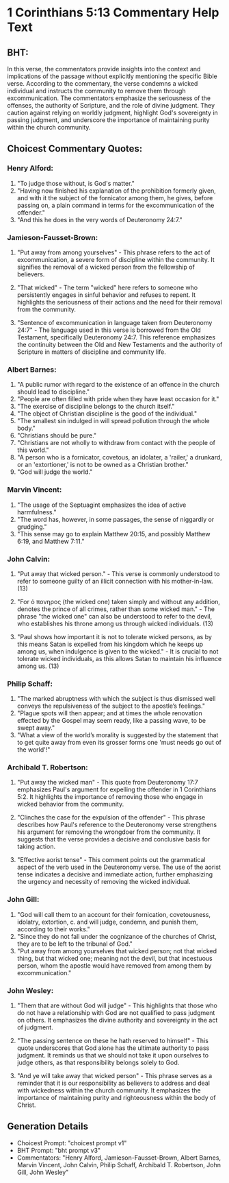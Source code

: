 # 1 Corinthians 5:13 Commentary Help Text

## BHT:
In this verse, the commentators provide insights into the context and implications of the passage without explicitly mentioning the specific Bible verse. According to the commentary, the verse condemns a wicked individual and instructs the community to remove them through excommunication. The commentators emphasize the seriousness of the offenses, the authority of Scripture, and the role of divine judgment. They caution against relying on worldly judgment, highlight God's sovereignty in passing judgment, and underscore the importance of maintaining purity within the church community.

## Choicest Commentary Quotes:
### Henry Alford:
1. "To judge those without, is God's matter." 
2. "Having now finished his explanation of the prohibition formerly given, and with it the subject of the fornicator among them, he gives, before passing on, a plain command in terms for the excommunication of the offender." 
3. "And this he does in the very words of Deuteronomy 24:7."

### Jamieson-Fausset-Brown:
1. "Put away from among yourselves" - This phrase refers to the act of excommunication, a severe form of discipline within the community. It signifies the removal of a wicked person from the fellowship of believers.

2. "That wicked" - The term "wicked" here refers to someone who persistently engages in sinful behavior and refuses to repent. It highlights the seriousness of their actions and the need for their removal from the community.

3. "Sentence of excommunication in language taken from Deuteronomy 24:7" - The language used in this verse is borrowed from the Old Testament, specifically Deuteronomy 24:7. This reference emphasizes the continuity between the Old and New Testaments and the authority of Scripture in matters of discipline and community life.

### Albert Barnes:
1. "A public rumor with regard to the existence of an offence in the church should lead to discipline."
2. "People are often filled with pride when they have least occasion for it."
3. "The exercise of discipline belongs to the church itself."
4. "The object of Christian discipline is the good of the individual."
5. "The smallest sin indulged in will spread pollution through the whole body."
6. "Christians should be pure."
7. "Christians are not wholly to withdraw from contact with the people of this world."
8. "A person who is a fornicator, covetous, an idolater, a 'railer,' a drunkard, or an 'extortioner,' is not to be owned as a Christian brother."
9. "God will judge the world."

### Marvin Vincent:
1. "The usage of the Septuagint emphasizes the idea of active harmfulness."
2. "The word has, however, in some passages, the sense of niggardly or grudging."
3. "This sense may go to explain Matthew 20:15, and possibly Matthew 6:19, and Matthew 7:11."

### John Calvin:
1. "Put away that wicked person." - This verse is commonly understood to refer to someone guilty of an illicit connection with his mother-in-law. (13)

2. "For ὁ πονηρος (the wicked one) taken simply and without any addition, denotes the prince of all crimes, rather than some wicked man." - The phrase "the wicked one" can also be understood to refer to the devil, who establishes his throne among us through wicked individuals. (13)

3. "Paul shows how important it is not to tolerate wicked persons, as by this means Satan is expelled from his kingdom which he keeps up among us, when indulgence is given to the wicked." - It is crucial to not tolerate wicked individuals, as this allows Satan to maintain his influence among us. (13)

### Philip Schaff:
1) "The marked abruptness with which the subject is thus dismissed well conveys the repulsiveness of the subject to the apostle’s feelings."
2) "Plague spots will then appear; and at times the whole renovation effected by the Gospel may seem ready, like a passing wave, to be swept away."
3) "What a view of the world’s morality is suggested by the statement that to get quite away from even its grosser forms one 'must needs go out of the world'!"

### Archibald T. Robertson:
1. "Put away the wicked man" - This quote from Deuteronomy 17:7 emphasizes Paul's argument for expelling the offender in 1 Corinthians 5:2. It highlights the importance of removing those who engage in wicked behavior from the community.

2. "Clinches the case for the expulsion of the offender" - This phrase describes how Paul's reference to the Deuteronomy verse strengthens his argument for removing the wrongdoer from the community. It suggests that the verse provides a decisive and conclusive basis for taking action.

3. "Effective aorist tense" - This comment points out the grammatical aspect of the verb used in the Deuteronomy verse. The use of the aorist tense indicates a decisive and immediate action, further emphasizing the urgency and necessity of removing the wicked individual.

### John Gill:
1. "God will call them to an account for their fornication, covetousness, idolatry, extortion, c. and will judge, condemn, and punish them, according to their works."
2. "Since they do not fall under the cognizance of the churches of Christ, they are to be left to the tribunal of God."
3. "Put away from among yourselves that wicked person; not that wicked thing, but that wicked one; meaning not the devil, but that incestuous person, whom the apostle would have removed from among them by excommunication."

### John Wesley:
1. "Them that are without God will judge" - This highlights that those who do not have a relationship with God are not qualified to pass judgment on others. It emphasizes the divine authority and sovereignty in the act of judgment.

2. "The passing sentence on these he hath reserved to himself" - This quote underscores that God alone has the ultimate authority to pass judgment. It reminds us that we should not take it upon ourselves to judge others, as that responsibility belongs solely to God.

3. "And ye will take away that wicked person" - This phrase serves as a reminder that it is our responsibility as believers to address and deal with wickedness within the church community. It emphasizes the importance of maintaining purity and righteousness within the body of Christ.


## Generation Details
- Choicest Prompt: "choicest prompt v1"
- BHT Prompt: "bht prompt v3"
- Commentators: "Henry Alford, Jamieson-Fausset-Brown, Albert Barnes, Marvin Vincent, John Calvin, Philip Schaff, Archibald T. Robertson, John Gill, John Wesley"
